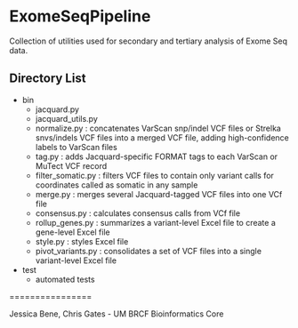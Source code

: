 ExomeSeqPipeline
================
Collection of utilities used for secondary and tertiary analysis of Exome Seq data.

## Directory List
* bin
  * jacquard.py
  * jacquard_utils.py
  * normalize.py : concatenates VarScan snp/indel VCF files or Strelka snvs/indels VCF files into a merged VCF file, adding high-confidence labels to VarScan files
  * tag.py : adds Jacquard-specific FORMAT tags to each VarScan or MuTect VCF record
  * filter_somatic.py : filters VCF files to contain only variant calls for coordinates called as somatic in any sample
  * merge.py : merges several Jacquard-tagged VCF files into one VCf file
  * consensus.py : calculates consensus calls from VCf file
  * rollup_genes.py : summarizes a variant-level Excel file to create a gene-level Excel file
  * style.py : styles Excel file
  * pivot_variants.py : consolidates a set of VCF files into a single variant-level Excel file
* test
  * automated tests
  
================

Jessica Bene, Chris Gates - UM BRCF Bioinformatics Core

